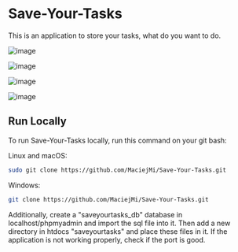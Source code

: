 # Save-Your-Tasks

This is an application to store your tasks, what do you want to do.

![image](https://github.com/MaciejMi/Save-Your-Tasks/assets/107648916/38b5aee0-0d98-4893-b176-45a3bb524541)

![image](https://github.com/MaciejMi/Save-Your-Tasks/assets/107648916/47452216-eb4e-41a0-adc7-b81d6c1c55fb)

![image](https://github.com/MaciejMi/Save-Your-Tasks/assets/107648916/abcf3b8e-161a-43a7-a2d6-6fdd3c2ccf17)

![image](https://github.com/MaciejMi/Save-Your-Tasks/assets/107648916/70cc0611-2973-479e-9633-06b00078ad7e)

## Run Locally

To run Save-Your-Tasks locally, run this command on your git bash:

Linux and macOS:

```bash
sudo git clone https://github.com/MaciejMi/Save-Your-Tasks.git
```

Windows:

```bash
git clone https://github.com/MaciejMi/Save-Your-Tasks.git
```

Additionally, create a "saveyourtasks_db" database in localhost/phpmyadmin and import the sql file into it. Then add a new directory in htdocs "saveyourtasks" and place these files in it. If the application is not working properly, check if the port is good.
